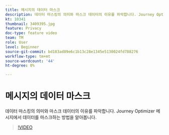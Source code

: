 ```yaml
---
title: 메시지의 데이터 마스크
description: 데이터 마스킹의 의미와 마스크 데이터의 이유를 파악합니다. Journey Optimizer 메시지에서 데이터를 마스크하는 방법을 알아봅니다.
kt: 10341
thumbnail: 3409395.jpg
feature: Privacy
doc-type: feature video
team: TM
role: User
level: Beginner
source-git-commit: bd183ad89e6c1b13c28e1345e5130024fd788276
workflow-type: tm+mt
source-wordcount: '44'
ht-degree: 0%

---
```



# 메시지의 데이터 마스크

데이터 마스킹의 의미와 마스크 데이터의 이유를 파악합니다. Journey Optimizer 메시지에서 데이터를 마스크하는 방법을 알아봅니다.

>[!VIDEO](https://video.tv.adobe.com/v/3409395?quality=12)